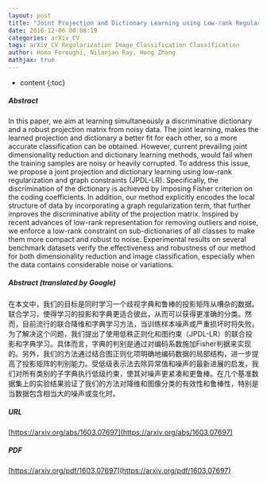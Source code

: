 ```yaml
---
layout: post
title: "Joint Projection and Dictionary Learning using Low-rank Regularization and Graph Constraints"
date: 2016-12-06 00:08:19
categories: arXiv_CV
tags: arXiv_CV Regularization Image_Classification Classification
author: Homa Foroughi, Nilanjan Ray, Hong Zhang
mathjax: true
---
```


* content
{:toc}

##### Abstract
In this paper, we aim at learning simultaneously a discriminative dictionary and a robust projection matrix from noisy data. The joint learning, makes the learned projection and dictionary a better fit for each other, so a more accurate classification can be obtained. However, current prevailing joint dimensionality reduction and dictionary learning methods, would fail when the training samples are noisy or heavily corrupted. To address this issue, we propose a joint projection and dictionary learning using low-rank regularization and graph constraints (JPDL-LR). Specifically, the discrimination of the dictionary is achieved by imposing Fisher criterion on the coding coefficients. In addition, our method explicitly encodes the local structure of data by incorporating a graph regularization term, that further improves the discriminative ability of the projection matrix. Inspired by recent advances of low-rank representation for removing outliers and noise, we enforce a low-rank constraint on sub-dictionaries of all classes to make them more compact and robust to noise. Experimental results on several benchmark datasets verify the effectiveness and robustness of our method for both dimensionality reduction and image classification, especially when the data contains considerable noise or variations.

##### Abstract (translated by Google)
在本文中，我们的目标是同时学习一个歧视字典和鲁棒的投影矩阵从嘈杂的数据。联合学习，使得学习的投影和字典更适合彼此，从而可以获得更准确的分类。然而，目前流行的联合降维和字典学习方法，当训练样本噪声或严重损坏时将失败。为了解决这个问题，我们提出了使用低秩正则化和图约束（JPDL-LR）的联合投影和字典学习。具体而言，字典的判别是通过对编码系数施加Fisher判据来实现的。另外，我们的方法通过结合图正则化项明确地编码数据的局部结构，进一步提高了投影矩阵的判别能力。受低级表示法去除异常值和噪声的最新进展的启发，我们对所有类别的子字典执行低级约束，使其对噪声更紧凑和更鲁棒。在几个基准数据集上的实验结果验证了我们的方法对降维和图像分类的有效性和鲁棒性，特别是当数据包含相当大的噪声或变化时。

##### URL
[https://arxiv.org/abs/1603.07697](https://arxiv.org/abs/1603.07697)

##### PDF
[https://arxiv.org/pdf/1603.07697](https://arxiv.org/pdf/1603.07697)

